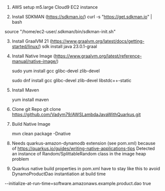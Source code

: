 1) AWS setup m5.large Cloud9 EC2 instance

2) Install SDKMAN   (https://sdkman.io/)
  curl -s "https://get.sdkman.io" | bash

  source "/home/ec2-user/.sdkman/bin/sdkman-init.sh"

3) Install GraalVM 21  (https://www.graalvm.org/latest/docs/getting-started/linux/)
   sdk install java 23.0.1-graal

4) Install Native Image  (https://www.graalvm.org/latest/reference-manual/native-image/)

   sudo yum install gcc glibc-devel zlib-devel
  
   sudo dnf install gcc glibc-devel zlib-devel libstdc++-static

5) Install Maven  

   yum install maven 

6) Clone git Repo
  git clone https://github.com/Vadym79/AWSLambdaJavaWithQuarkus.git

7) Build Native Image

   mvn clean package -Dnative

8) Needs quarkus-amazon-dynamodb extension (see pom.xml) because of https://quarkus.io/guides/writing-native-applications-tips
   Detected an instance of Random/SplittableRandom class in the image heap problem

9) Quarkus native build properties in pom.xml have to stay like this to avoid DynamoProductDao instantiation at build time 

<properties>
	<quarkus.native.additional-build-args>
	--initialize-at-run-time=software.amazonaws.example.product.dao
	</quarkus.native.additional-build-args>
	<quarkus.native.enabled>true</quarkus.native.enabled>
</properties>